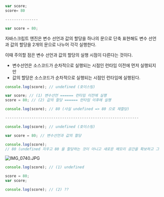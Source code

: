
```jsx
var score;
score= 80

---------------

var score = 80;
```

자바스크립트 엔진은 변수 선언과 값의 할당을 하나의 문으로 단축 표현해도 변수 선언과 값의 할당을 2개의 문으로 나누어 각각 실행한다.

이때 주의할 점은 변수 선언과 값의 할당의 실행 시점이 다른다는 것이다.

- 변수선언은 소스코드가 순차적으로 실행되는 시점인 런타임 이전에 먼저 실행되지만
- 값의 할당은 소스코드가 순차적으로 실행되는 시점인 런타임에 실행된다.

```jsx
console.log(score); // undefined (호이스팅)

var score; // (1) 변수선언 ====== 런타임 이전에 실행             
score = 80; // (2) 값의 할당 ====== 런타임 이후에 실행

console.log(score); // 80 (사실 undefined => 80 으로 재할당) 

-------------------------------------------------------------

console.log(score); // undefined (호이스팅)

var score = 80; // 변수선언과 값의 할당

console.log(score); 
// 80 (undefined 지우고 80 을 할당하는 것이 아니고 새로운 메모리 공간을 확보하고 그곳에 재할당) 

```

![IMG_0740.JPG]([attachment:4e31ba8f-8dc6-4aee-ba64-9eb48d8faed3:896b8509-0eae-4f9a-919f-f63704956816.png](https://file.notion.so/f/f/95350b0a-54c9-463e-b44a-0c6f0330182e/4e31ba8f-8dc6-4aee-ba64-9eb48d8faed3/896b8509-0eae-4f9a-919f-f63704956816.png?table=block&id=19dc5dbb-7a66-805e-add5-c80778523747&spaceId=95350b0a-54c9-463e-b44a-0c6f0330182e&expirationTimestamp=1743976800000&signature=C8MYTgypx76WEvM9onvhjVjqAUOJZXCR2NamehUCqk0&downloadName=IMG_0740.JPG.png))

```jsx
console.log(score); // (1) undefined

score = 80;
var score;

console.log(score); // (2) ??
```

